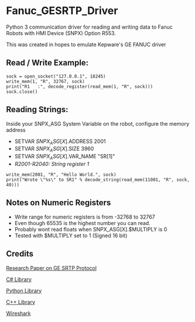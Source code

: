 # Fanuc_GESRTP_Driver
Python 3 communication driver for reading and writing data to Fanuc Robots with HMI Device (SNPX) Option R553.

This was created in hopes to emulate Kepware's GE FANUC driver



## Read / Write Example:
```
sock = open_socket("127.0.0.1", 18245)
write_mem(1, "R", 32767, sock)
print("R1   :", decode_register(read_mem(1, "R", sock)))
sock.close()
```



## Reading Strings:
Inside your SNPX_ASG System Variable on the robot, configure the memory address

- SETVAR $SNPX_ASG[X].$ADDRESS 2001
- SETVAR $SNPX_ASG[X].$SIZE 3960    
- SETVAR $SNPX_ASG[X].$VAR_NAME "SR[1]"    
- *R2001-R2040: String register 1*
    
```
write_mem(2001, "R", "Hello World.", sock)
print("Wrote \"%s\" to SR1" % decode_string(read_mem(11001, "R", sock, 40)))
```



## Notes on Numeric Registers
- Write range for numeric registers is from -32768 to 32767
- Even though 65535 is the highest number you can read.
- Probably wont read floats when SNPX_ASG[X].$MULTIPLY is 0
- Tested with $MULTIPLY set to 1 (Signed 16 bit)



## Credits
[Research Paper on GE SRTP Protocol](https://www.sciencedirect.com/science/article/pii/S1742287617301925?via%3Dihub)

[C# Library](https://github.com/kkuba91/uGESRTP)

[Python Library](https://github.com/TheMadHatt3r/ge-ethernet-SRTP)

[C++ Library](https://github.com/sharonh102/gesrtp_session_simulator)

[Wireshark](https://www.wireshark.org/)
